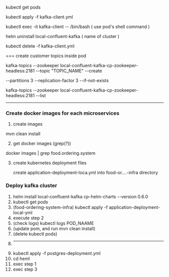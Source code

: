 kubectl get pods

kubectl apply -f  kafka-client.yml

kubectl exec -it kafka-client -- /bin/bash ( use pod's shell command )

helm uninstall local-confluent-kafka ( name of cluster )

kubectl delete -f kafka-client.yml

=== create customer topics inside pod

kafka-topics --zookeeper local-confluent-kafka-cp-zookeeper-headless:2181 --topic "TOPIC_NAME" --create

--partitions 3 --replication-factor 3 --if-not-exists

kafka-topics --zookeeper local-confluent-kafka-cp-zookeeper-headless:2181 --list

---

### Create docker images for each microservices

1. create images

mvn clean install

2. get docker images (grep(?))

docker images | grep food.ordering.system

3. create kubernetes deployment files

   create application-deployment-loca.yml into food-or....-infra directory


### Deploy kafka cluster

1. helm install local-confluent-kafka cp-helm-charts --version 0.6.0
2. kubectl get pods
3. (food-ordering-system-infra) kubectl apply -f application-deployment-local-yml
4. execute step 2
5. (check logs) kubectl logs POD_NAAME
6. (update pom, and run mvn clean install)
7. (delete kubectl pods)
8. ---
9. kubectl apply -f postgres-deployment.yml
10. cd heml
11. exec step 1
12. exec step 3
